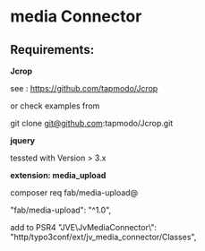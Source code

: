 media Connector
===============

Requirements:
-------------

**Jcrop**

see :
https://github.com/tapmodo/Jcrop

or check examples from

git clone git@github.com:tapmodo/Jcrop.git


**jquery**

tessted with Version > 3.x


**extension: media_upload**

composer req fab/media-upload@

"fab/media-upload": "^1.0",

add to PSR4 
			"JVE\\JvMediaConnector\\": "http/typo3conf/ext/jv_media_connector/Classes",
			